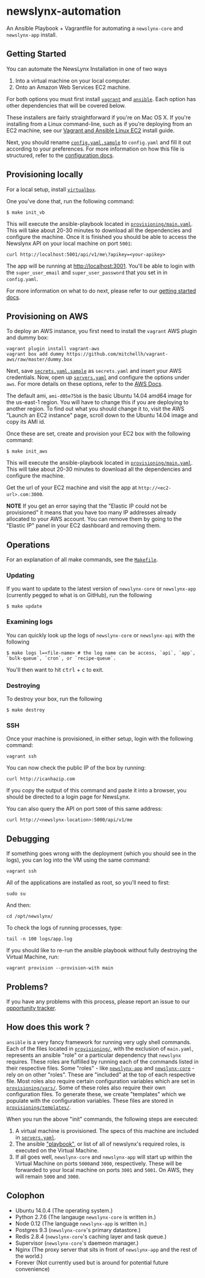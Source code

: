 newslynx-automation
===================

An Ansible Playbook + Vagrantfile for automating a `newslynx-core` and `newslynx-app` install.

## Getting Started

You can automate the NewsLynx Installation in one of two ways

1. Into a virtual machine on your local computer.
2. Onto an Amazon Web Services EC2 machine.

For both options you must first install [`vagrant`](https://www.vagrantup.com/) and [`ansible`](http://docs.ansible.com/). Each option has other dependencies that will be covered below.

These installers are fairly straightforward if you're on Mac OS X. If you're installing from a Linux command-line, such as if you're deploying from an EC2 machine, see our [Vagrant and Ansible Linux EC2](EC2-LINUX-INSTALL-GUIDE.md) install guide.

Next, you should rename [`config.yaml.sample`](config.yaml.sample) to `config.yaml` and fill it out according to your preferences.  For more information on how this file is structured, refer to the [configuration docs](http://newslynx.readthedocs.org/en/latest/config.html).

## Provisioning locally 

For a local setup, install [`virtualbox`](https://www.virtualbox.org/wiki/Downloads).

One you've done that, run the following command:

```shell
$ make init_vb
``` 

This will execute the ansible-playbook located in [`provisioning/main.yaml`](provisioning/main.yaml). This will take about 20-30 minutes to download all the dependencies and configure the machine.  Once it is finished you should be able to access the Newslynx API on your local machine on port `5001`:

```
curl http://localhost:5001/api/v1/me\?apikey=<your-apikey>
```

The app will be running at [http://localhost:3001](http://localhost:3001).  You'll be able to login with the `super_user_email` and `super_user_password` that you set in in `config.yaml`.

For more information on what to do next, please refer to our [getting started docs](http://newslynx.readthedocs.org/en/latest/getting-started.html).

## Provisioning on AWS 

To deploy an AWS instance, you first need to install the `vagrant` AWS plugin and dummy box:

```
vagrant plugin install vagrant-aws
vagrant box add dummy https://github.com/mitchellh/vagrant-aws/raw/master/dummy.box
```

Next, save [`secrets.yaml.sample`](secrets.yaml.sample) as `secrets.yaml` and insert your AWS credentials. Now, open up [`servers.yaml`](servers.yaml) and configure the options under `aws`. For more details on these options, refer to the [AWS Docs](http://docs.aws.amazon.com/AWSEC2/latest/UserGuide/concepts.html). 

The default ami, `ami-d05e75b8` is the basic Ubuntu 14.04 amd64 image for the us-east-1 region. You will have to change this if you are deploying to another region. To find out what you should change it to, visit the AWS "Launch an EC2 instance" page, scroll down to the Ubuntu 14.04 image and copy its AMI id. 

Once these are set, create and provision your EC2 box with the following command:

```shell
$ make init_aws
````

This will execute the ansible-playbook located in [`provisioning/main.yaml`](provisioning/main.yaml). This will take about 20-30 minutes to download all the dependencies and configure the machine.

Get the url of your EC2 machine and visit the app at `http://<ec2-url>.com:3000`.

**NOTE** If you get an error saying that the "Elastic IP could not be provisioned" it means that you have too many IP addresses already allocated to your AWS account. You can remove them by going to the "Elastic IP" panel in your EC2 dashboard and removing them.

## Operations

For an explanation of all make commands, see the [`Makefile`](Makefile).

### Updating

If you want to update to the latest version of `newslynx-core` or `newslynx-app` (currently pegged to what is on GitHub), run the following

````shell
$ make update
````

### Examining logs

You can quickly look up the logs of `newslynx-core` or `newslynx-api` with the following

````shell
$ make logs l=<file-name> # the log name can be access, `api`, `app`, `bulk-queue`, `cron`, or `recipe-queue`.
````

You'll then want to hit <kbd>ctrl</kbd> + <kbd>c</kbd> to exit.

### Destroying

To destroy your box, run the following

````shell
$ make destroy
````

### SSH

Once your machine is provisioned, in either setup, login with the following command:

```
vagrant ssh
```

You can now check the public IP of the box by running:

```
curl http://icanhazip.com
```

If you copy the output of this command and paste it into a browser, you should be directed to a login page for NewsLynx. 

You can also query the API on port `5000` of this same address:

```
curl http://<newslynx-location>:5000/api/v1/me 
```

## Debugging 

If something goes wrong with the deployment (which you should see in the logs), you can log into the VM using the same command:

```
vagrant ssh
```

All of the applications are installed as root, so you'll need to first:

```
sudo su
```

And then:

```
cd /opt/newslynx/
```

To check the logs of running processes, type:

```
tail -n 100 logs/app.log
```

If you should like to re-run the ansible playbook without fully destroying the Virtual Machine, run:

```
vagrant provision --provision-with main
```

## Problems?

If you have any problems with this process, please report an issue to our [opportunity tracker](https://github.com/newslynx/opportunities/issues).


## How does this work ?

`ansible` is a very fancy framework for running very ugly shell commands.  Each of the files located in [`provisioning/`](provisioning/), with the exclusion of `main.yaml`, represents an ansible "role" or a particular dependency that `newslynx` requires. These roles are fulfilled by running each of the commands listed in their respective files. Some "roles" - like [`newslynx-app`](provisioning/newslynx-app.yaml) and [`newslynx-core`](provisioning/newslynx-core.yaml) - rely on on other "roles".  These are "included" at the top of each respective file.  Most roles also require certain configuration variables which are set in [`provisioning/vars/`](provisioning/vars/).  Some of these roles also require their own configuration files.  To generate these, we create "templates" which we populate with the configuration variables.  These files are stored in [`provisioning/templates/`](provisioning/templates).

When you run the above "init" commands, the following steps are executed:

1. A virtual machine is provisioned. The specs of this machine are included in [`servers.yaml`](servers.yaml).
2. The ansible ["playbook"](provisioning/main.yaml), or list of all of newslynx's required roles, is executed on the Virtual Machine.
3. If all goes well, `newslynx-core` and `newslynx-app` will start up within the Virtual Machine on ports `5000`and `3000`, respectively. These will be forwarded to your local machine on ports `3001` and `5001`. On AWS, they will remain `5000` and `3000`.

## Colophon

- Ubuntu 14.0.4 (The operating system.)
- Python 2.7.6 (The langauge `newslynx-core` is written in.)
- Node 0.12 (The language `newslynx-app` is written in.)
- Postgres 9.3 (`newslynx-core`'s primary datastore.)
- Redis 2.8.4 (`newslynx-core`'s caching layer and task queue.)
- Supervisor (`newslynx-core`'s daemeon manager.)
- Nginx (The proxy server that sits in front of `newslynx-app` and the rest of the world.)
- Forever (Not currently used but is around for potential future convenience)

